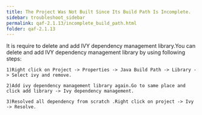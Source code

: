 ```yaml
---
title: The Project Was Not Built Since Its Build Path Is Incomplete.
sidebar: troubleshoot_sidebar
permalink: qaf-2.1.13/incomplete_build_path.html
folder: qaf-2.1.13
---
```

It is require to delete and add IVY dependency management library.You can delete and add IVY dependency management library by using following steps: 

	1)Right click on Project -> Properties -> Java Build Path -> Library -> Select ivy and remove.

	2)Add ivy dependency management library again.Go to same place and click add library -> Ivy dependency management.

	3)Resolved all dependency from scratch .Right click on project -> Ivy -> Resolve.

 

 
